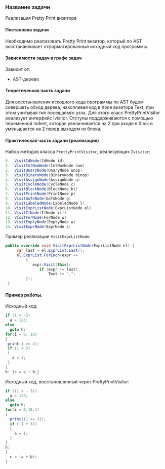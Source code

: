 ### Название задачи
Реализация Pretty Print визитора
#### Постановка задачи
Необходимо реализовать Pretty Print визитор, который по AST 
восстанавливает отформатированный исходный код программы.
#### Зависимости задач в графе задач
Зависит от:
* AST-дерево

#### Теоретическая часть задачи
Для восстановления исходного кода программы по AST будем совершать обход дерева,
накопливая код в поле визитора Text, при этом учитывая тип посещаемго узла. 
Для этого класс PrettyPrintVisitor реализует интерфейс Ivisitor.
Отступы поддерживаются с помощью переменной Indent, которая увеличивается на 2 
при входе в блок и уменьшается на 2 перед выходом из блока. 

#### Практическая часть задачи (реализация)
Набор методов класса ```PrettyPrintVisitor```, реализующих ```Ivisitor```:

```csharp
0.  VisitIdNode(IdNode id)
1.  VisitIntNumNode(IntNumNode num)
2.  VisitUnaryNode(UnaryNode unop)
3.  VisitBinaryNode(BinaryNode binop)
4.  VisitAssignNode(AssignNode a)
5.  VisitCycleNode(CycleNode c)
6.  VisitBlockNode(BlockNode bl)
7.  VisitPrintNode(PrintNode p)
8.  VisitGoToNode(GoToNode g)
9.  VisitLabeledNode(LabeledNode l)
10. VisitExprListNode(ExprListNode el)
11. VisitIfNode(IfNode iif)
12. VisitForNode(ForNode w)
13. VisitEmptyNode(EmptyNode w)
14. VisitExprNode(ExprNode s)
```
Пример реализации ```VisitExprListNode```:
```csharp
public override void VisitExprListNode(ExprListNode el) {
     var last = el.ExprList.Last();
     el.ExprList.ForEach(expr => 
         {
            expr.Visit(this);
               if (expr != last)
                   Text += ",";
         });
 }
```
#### Пример работы.
Исходный код:
```csharp
if (1 < -3)
  a = 123;
else
  goto h;
for(i = 0, 10)
{
 print(1 >= 3);
 if (1 + 3)
 {
   a = 1;
 }
}
h: {c = a + b;}
```

Исходный код, восстановленный через PrettyPrintVisitor:
```csharp
if ((1 < - 3))
  a = 123;
else
  goto h;
for(i = 0,10,1)
{
  print((1 >= 3));
  if ((1 + 3))
  {
    a = 1;
  }
}
h:
{
  c = (a + b);
}
```


